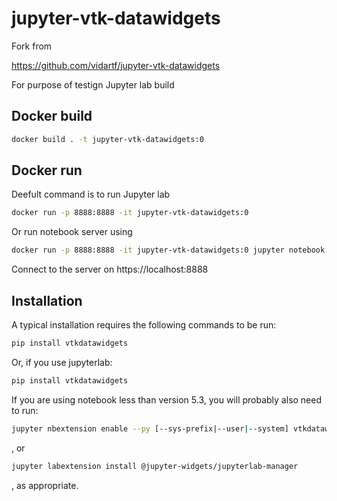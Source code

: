 
# jupyter-vtk-datawidgets

Fork from 

https://github.com/vidartf/jupyter-vtk-datawidgets

For purpose of testign Jupyter lab build


## Docker build

```bash 
docker build . -t jupyter-vtk-datawidgets:0
```

## Docker run

Deefult command is to run Jupyter lab
```bash 
docker run -p 8888:8888 -it jupyter-vtk-datawidgets:0
```

Or run notebook server using 
```bash 
docker run -p 8888:8888 -it jupyter-vtk-datawidgets:0 jupyter notebook --ip=0.0.0.0 --allow-root
```

Connect to the server on https://localhost:8888

## Installation

A typical installation requires the following commands to be run:

```bash
pip install vtkdatawidgets
```

Or, if you use jupyterlab:

```bash
pip install vtkdatawidgets
```

If you are using notebook less than version 5.3, you will probably also need to run:

```bash
jupyter nbextension enable --py [--sys-prefix|--user|--system] vtkdatawidgets
```

, or

```bash
jupyter labextension install @jupyter-widgets/jupyterlab-manager
```

, as appropriate.


